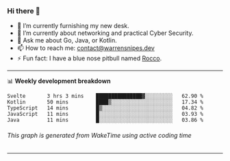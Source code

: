 ### Hi there 👋

- 🔭 I’m currently furnishing my new desk.
- 🌱 I’m currently about networking and practical Cyber Security.
- 💬 Ask me about Go, Java, or Kotlin.
- 📫 How to reach me: contact@warrensnipes.dev
- ⚡ Fun fact: I have a blue nose pitbull named [Rocco](https://i.imgur.com/iLsSCKu.jpg).

-------

📊 **Weekly development breakdown**
<!--START_SECTION:waka-->
```text
Svelte       3 hrs 3 mins    ███████████████▓░░░░░░░░░   62.90 % 
Kotlin       50 mins         ████▒░░░░░░░░░░░░░░░░░░░░   17.34 % 
TypeScript   14 mins         █▒░░░░░░░░░░░░░░░░░░░░░░░   04.82 % 
JavaScript   11 mins         █░░░░░░░░░░░░░░░░░░░░░░░░   03.93 % 
Java         11 mins         █░░░░░░░░░░░░░░░░░░░░░░░░   03.86 % 
```
<!--END_SECTION:waka-->
###### *This graph is generated from WakeTime using active coding time*
-------
